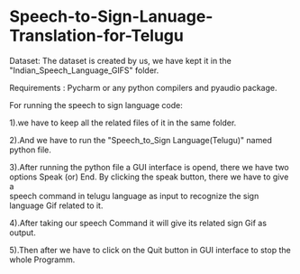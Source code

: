 # Speech-to-Sign-Lanuage-Translation-for-Telugu

Dataset: The dataset is created by us, we have kept it in the "Indian_Speech_Language_GIFS" folder.

Requirements : Pycharm or any python compilers and pyaudio package.

For running the speech to sign language code:

1).we have to keep all the related files of it in the same folder.

2).And we have to run the "Speech_to_Sign Language(Telugu)" named python file.

3).After running the python file a GUI interface is opend, there we have two options Speak (or) End. By clicking the speak button, there we have to give a        
   speech command in telugu language as input to recognize the sign language Gif related to it.

4).After taking our speech Command it will give its related sign Gif as output.

5).Then after we have to click on the Quit button in GUI interface to stop the whole Programm.
